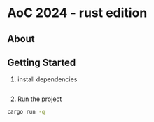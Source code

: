 # AoC 2024 - rust edition

## About


## Getting Started

1. install dependencies

```sh

```

2. Run the project

```sh
cargo run -q
```